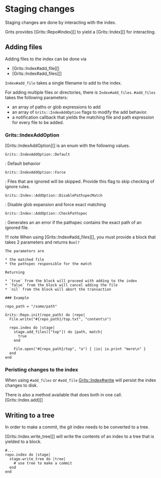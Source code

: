 # Staging changes

Staging changes are done by interacting with the index.

Grits provides [Grits::Repo#index][] to yield a [Grits::Index][] for interacting.

## Adding files

Adding files to the index can be done via

* [Grits::Index#add_file][]
* [Grits::Index#add_files][]

`Index#add_file` takes a single filename to add to the index.

For adding multiple files or directories, there is `Index#add_files`.  `#add_files` takes the following parameters:

* an array of paths or glob expressions to add
* an array of `Grits::IndexAddOption` flags to modify the add behavior.
* a notification callback that yields the matching file and path expression for every file to be added.

### Grits::IndexAddOption

[Grits::IndexAddOption][] is an enum with the following values.

`Grits::IndexAddOption::Default`

:   Default behavior

`Grits::IndexAddOption::Force`

:   Files that are ignored will be skipped. Provide this flag to skip checking of ignore rules.

`Grits::Index::AddOption::DisablePathspecMatch`

:   Disable glob expansion and force exact matching

`Grits::Index::AddOption::CheckPathspec`

:   Generates an an error if the pathspec contains the exact path of an ignored file.


!!! note
    When using [Grits::Index#add_files][], you must provide a block that takes 2 parameters and returns `Bool?`

    The parameters are 

    * the matched file
    * the pathspec responsible for the match

    Returning

    * `true` from the block will proceed with adding to the index
    * `false` from the block will cancel adding the file
    * `nil` from the block will abort the transaction

    ### Example

```crystal
repo_path = "/some/path"

Grits::Repo.init(repo_path) do |repo|
  File.write("#{repo_path}/top.txt", "content\n")

  repo.index do |stage|
    stage.add_files(["top"]) do |path, match|
      true
    end

    File.open("#{repo_path}/top", "a") { |io| io.print "more\n" }
  end
end
```

### Peristing changes to the index

When using `#add_files` or `#add_file` [Grits::Index#write]() will persist the index changes to disk.

There is also a method available that does both in one call. [Grits::Index.add][]

## Writing to a tree

In order to make a commit, the git index needs to be converted to a tree.

[Grits::Index.write_tree][] will write the contents of an index to a tree that is yielded to a block.

```crystal
#...
repo.index do |stage|
  stage.write_tree do |tree|
    # use tree to make a commit
  end
end
```

